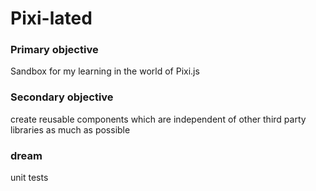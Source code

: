 # Pixi-lated

### Primary objective
Sandbox for my learning in the world of Pixi.js

### Secondary objective
create reusable components which are independent of other third party libraries as much as possible 

### dream
unit tests

